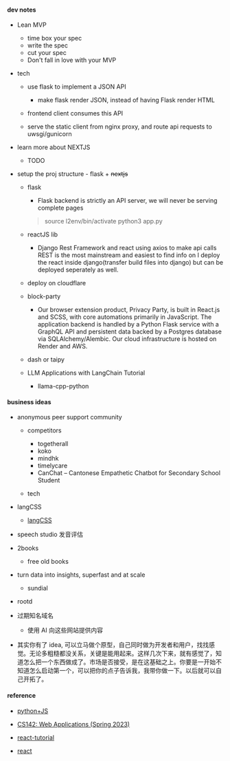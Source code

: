 #### dev notes

-   Lean MVP

    -   time box your spec
    -   write the spec
    -   cut your spec
    -   Don't fall in love with your MVP

-   tech

    -   use flask to implement a JSON API

        -   make flask render JSON, instead of having Flask render HTML

    -   frontend client consumes this API

    -   serve the static client from nginx proxy, and route api requests to uwsgi/gunicorn

-   learn more about NEXTJS

    -   TODO

-   setup the proj structure - flask + ~~nextjs~~

    -   flask

        -   Flask backend is strictly an API server, we will never be serving complete pages

        > source l2env/bin/activate
        > python3 app.py

    -   reactJS lib

        -   Django Rest Framework and react using axios to make api calls
            REST is the most mainstream and easiest to find info on
            I deploy the react inside django(transfer build files into django) but can be deployed seperately as well.

    -   deploy on cloudflare

    -   block-party

        -   Our browser extension product, Privacy Party, is built in React.js and SCSS, with core automations primarily in JavaScript. The application backend is handled by a Python Flask service with a GraphQL API and persistent data backed by a Postgres database via SQLAlchemy/Alembic. Our cloud infrastructure is hosted on Render and AWS.

    -   dash or taipy

    -   LLM Applications with LangChain Tutorial
        -   llama-cpp-python

#### business ideas

-   anonymous peer support community

    -   competitors

        -   togetherall
        -   koko
        -   mindhk
        -   timelycare
        -   CanChat – Cantonese Empathetic Chatbot for Secondary School Student

    -   tech

-   langCSS

    -   [langCSS](https://langcss.com/)

-   speech studio 发音评估

-   2books

    -   free old books

-   turn data into insights, superfast and at scale

    -   sundial

-   rootd

-   过期知名域名

    -   使用 AI 向这些网站提供内容

-   其实你有了 idea, 可以立马做个原型，自己同时做为开发者和用户，找找感觉。无论多粗糙都没关系，关键是能用起来。这样几次下来，就有感觉了，知道怎么把一个东西做成了。市场是否接受，是在这基础之上。你要是一开始不知道怎么启动第一个，可以把你的点子告诉我，我带你做一下。以后就可以自己开拓了。

#### reference

-   [python+JS](https://vercel.com/guides/how-to-use-python-and-javascript-in-the-same-application)

-   [CS142: Web Applications (Spring 2023)](https://web.stanford.edu/class/cs142/lectures.html)
-   [react-tutorial](https://www.runoob.com/react/react-tutorial.html)
-   [react](https://react.dev/learn)
